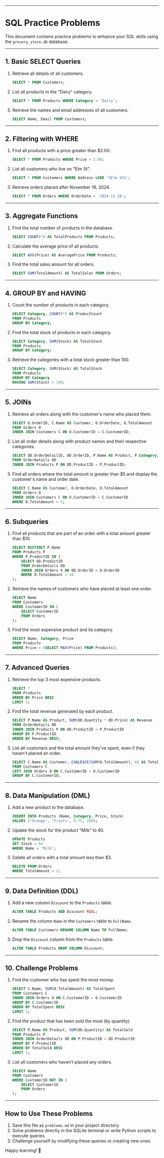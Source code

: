 
---

# SQL Practice Problems

This document contains practice problems to enhance your SQL skills using the `grocery_store.db` database.

---

## **1. Basic SELECT Queries**
1. Retrieve all details of all customers.
   ```sql
   SELECT * FROM Customers;
   ```
2. List all products in the "Dairy" category.
   ```sql
   SELECT * FROM Products WHERE Category = 'Dairy';
   ```
3. Retrieve the names and email addresses of all customers.
   ```sql
   SELECT Name, Email FROM Customers;
   ```

---

## **2. Filtering with WHERE**
1. Find all products with a price greater than $2.00.
   ```sql
   SELECT * FROM Products WHERE Price > 2.00;
   ```
2. List all customers who live on "Elm St".
   ```sql
   SELECT * FROM Customers WHERE Address LIKE '%Elm St%';
   ```
3. Retrieve orders placed after November 18, 2024.
   ```sql
   SELECT * FROM Orders WHERE OrderDate > '2024-11-18';
   ```

---

## **3. Aggregate Functions**
1. Find the total number of products in the database.
   ```sql
   SELECT COUNT(*) AS TotalProducts FROM Products;
   ```
2. Calculate the average price of all products.
   ```sql
   SELECT AVG(Price) AS AveragePrice FROM Products;
   ```
3. Find the total sales amount for all orders.
   ```sql
   SELECT SUM(TotalAmount) AS TotalSales FROM Orders;
   ```

---

## **4. GROUP BY and HAVING**
1. Count the number of products in each category.
   ```sql
   SELECT Category, COUNT(*) AS ProductCount 
   FROM Products 
   GROUP BY Category;
   ```
2. Find the total stock of products in each category.
   ```sql
   SELECT Category, SUM(Stock) AS TotalStock 
   FROM Products 
   GROUP BY Category;
   ```
3. Retrieve the categories with a total stock greater than 100.
   ```sql
   SELECT Category, SUM(Stock) AS TotalStock 
   FROM Products 
   GROUP BY Category 
   HAVING SUM(Stock) > 100;
   ```

---

## **5. JOINs**
1. Retrieve all orders along with the customer's name who placed them.
   ```sql
   SELECT O.OrderID, C.Name AS Customer, O.OrderDate, O.TotalAmount 
   FROM Orders O
   INNER JOIN Customers C ON O.CustomerID = C.CustomerID;
   ```
2. List all order details along with product names and their respective categories.
   ```sql
   SELECT OD.OrderDetailID, OD.OrderID, P.Name AS Product, P.Category, OD.Quantity, OD.Price 
   FROM OrderDetails OD
   INNER JOIN Products P ON OD.ProductID = P.ProductID;
   ```
3. Find all orders where the total amount is greater than $5 and display the customer's name and order date.
   ```sql
   SELECT C.Name AS Customer, O.OrderDate, O.TotalAmount 
   FROM Orders O
   INNER JOIN Customers C ON O.CustomerID = C.CustomerID 
   WHERE O.TotalAmount > 5;
   ```

---

## **6. Subqueries**
1. Find all products that are part of an order with a total amount greater than $10.
   ```sql
   SELECT DISTINCT P.Name 
   FROM Products P
   WHERE P.ProductID IN (
       SELECT OD.ProductID 
       FROM OrderDetails OD
       INNER JOIN Orders O ON OD.OrderID = O.OrderID
       WHERE O.TotalAmount > 10
   );
   ```
2. Retrieve the names of customers who have placed at least one order.
   ```sql
   SELECT Name 
   FROM Customers 
   WHERE CustomerID IN (
       SELECT CustomerID 
       FROM Orders
   );
   ```
3. Find the most expensive product and its category.
   ```sql
   SELECT Name, Category, Price 
   FROM Products 
   WHERE Price = (SELECT MAX(Price) FROM Products);
   ```

---

## **7. Advanced Queries**
1. Retrieve the top 3 most expensive products.
   ```sql
   SELECT * 
   FROM Products 
   ORDER BY Price DESC 
   LIMIT 3;
   ```
2. Find the total revenue generated by each product.
   ```sql
   SELECT P.Name AS Product, SUM(OD.Quantity * OD.Price) AS Revenue 
   FROM OrderDetails OD
   INNER JOIN Products P ON OD.ProductID = P.ProductID
   GROUP BY P.ProductID 
   ORDER BY Revenue DESC;
   ```
3. List all customers and the total amount they've spent, even if they haven't placed an order.
   ```sql
   SELECT C.Name AS Customer, COALESCE(SUM(O.TotalAmount), 0) AS TotalSpent 
   FROM Customers C
   LEFT JOIN Orders O ON C.CustomerID = O.CustomerID
   GROUP BY C.CustomerID;
   ```

---

## **8. Data Manipulation (DML)**
1. Add a new product to the database.
   ```sql
   INSERT INTO Products (Name, Category, Price, Stock) 
   VALUES ('Orange', 'Fruits', 0.75, 200);
   ```
2. Update the stock for the product "Milk" to 60.
   ```sql
   UPDATE Products 
   SET Stock = 60 
   WHERE Name = 'Milk';
   ```
3. Delete all orders with a total amount less than $3.
   ```sql
   DELETE FROM Orders 
   WHERE TotalAmount < 3;
   ```

---

## **9. Data Definition (DDL)**
1. Add a new column `Discount` to the `Products` table.
   ```sql
   ALTER TABLE Products ADD Discount REAL;
   ```
2. Rename the column `Name` in the `Customers` table to `FullName`.
   ```sql
   ALTER TABLE Customers RENAME COLUMN Name TO FullName;
   ```
3. Drop the `Discount` column from the `Products` table.
   ```sql
   ALTER TABLE Products DROP COLUMN Discount;
   ```

---

## **10. Challenge Problems**
1. Find the customer who has spent the most money.
   ```sql
   SELECT C.Name, SUM(O.TotalAmount) AS TotalSpent 
   FROM Customers C
   INNER JOIN Orders O ON C.CustomerID = O.CustomerID
   GROUP BY C.CustomerID 
   ORDER BY TotalSpent DESC 
   LIMIT 1;
   ```
2. Find the product that has been sold the most (by quantity).
   ```sql
   SELECT P.Name AS Product, SUM(OD.Quantity) AS TotalSold 
   FROM Products P
   INNER JOIN OrderDetails OD ON P.ProductID = OD.ProductID
   GROUP BY P.ProductID 
   ORDER BY TotalSold DESC 
   LIMIT 1;
   ```
3. List all customers who haven't placed any orders.
   ```sql
   SELECT Name 
   FROM Customers 
   WHERE CustomerID NOT IN (
       SELECT CustomerID 
       FROM Orders
   );
   ```

---

## **How to Use These Problems**
1. Save this file as `problems.md` in your project directory.
2. Solve problems directly in the SQLite terminal or write Python scripts to execute queries.
3. Challenge yourself by modifying these queries or creating new ones.

Happy learning! 🚀